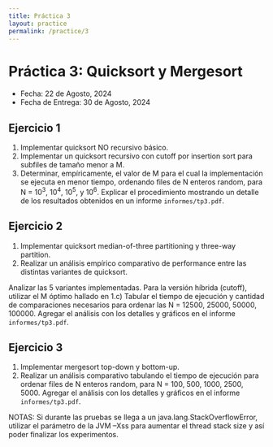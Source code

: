 ```yaml
---
title: Práctica 3
layout: practice
permalink: /practice/3
---
```


# Práctica 3: Quicksort y Mergesort

* Fecha: 22 de Agosto, 2024
* Fecha de Entrega: 30 de Agosto, 2024

## Ejercicio 1

1. Implementar quicksort NO recursivo básico.
2. Implementar un quicksort recursivo con cutoff por insertion sort para subfiles de tamaño menor a M.
3. Determinar, empíricamente, el valor de M para el cual la implementación se ejecuta en menor tiempo, ordenando files de N enteros random, para N = 10<sup>3</sup>, 10<sup>4</sup>, 10<sup>5</sup>, y 10<sup>6</sup>. Explicar el procedimiento mostrando un detalle de los resultados obtenidos en un informe `informes/tp3.pdf`.

## Ejercicio 2

1. Implementar quicksort median-of-three partitioning y three-way partition.
2. Realizar un análisis empírico comparativo de performance entre las distintas variantes de quicksort. 

Analizar las 5 variantes implementadas. Para la versión híbrida (cutoff), utilizar el M óptimo hallado en 1.c)
Tabular el tiempo de ejecución y cantidad de comparaciones necesarios para ordenar las N = 12500, 25000, 50000, 100000.
Agregar el análisis con los detalles y gráficos en el informe `informes/tp3.pdf`.

## Ejercicio 3

1. Implementar mergesort top-down y bottom-up.
2. Realizar un análisis comparativo tabulando el tiempo de ejecución para ordenar files de N enteros random, para N = 100, 500, 1000, 2500, 5000.
   Agregar el análisis con los detalles y gráficos en el informe `informes/tp3.pdf`.

NOTAS:
Si durante las pruebas se llega a un java.lang.StackOverflowError, utilizar el parámetro de la JVM –Xss para aumentar el thread stack size y así poder finalizar los experimentos.
